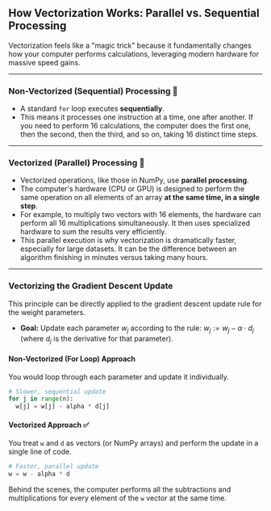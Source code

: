 ## **How Vectorization Works: Parallel vs. Sequential Processing**

Vectorization feels like a "magic trick" because it fundamentally changes how your computer performs calculations, leveraging modern hardware for massive speed gains.

---

### **Non-Vectorized (Sequential) Processing 🚶**

- A standard `for` loop executes **sequentially**.
- This means it processes one instruction at a time, one after another. If you need to perform 16 calculations, the computer does the first one, then the second, then the third, and so on, taking 16 distinct time steps.

---

### **Vectorized (Parallel) Processing 🚀**

- Vectorized operations, like those in NumPy, use **parallel processing**.
- The computer's hardware (CPU or GPU) is designed to perform the same operation on all elements of an array **at the same time, in a single step**.
- For example, to multiply two vectors with 16 elements, the hardware can perform all 16 multiplications simultaneously. It then uses specialized hardware to sum the results very efficiently.
- This parallel execution is why vectorization is dramatically faster, especially for large datasets. It can be the difference between an algorithm finishing in minutes versus taking many hours.

---

### **Vectorizing the Gradient Descent Update**

This principle can be directly applied to the gradient descent update rule for the weight parameters.

- **Goal:** Update each parameter $w_j$ according to the rule: $w_j := w_j - \alpha \cdot d_j$ (where $d_j$ is the derivative for that parameter).

#### **Non-Vectorized (For Loop) Approach**

You would loop through each parameter and update it individually.

```python
# Slower, sequential update
for j in range(n):
  w[j] = w[j] - alpha * d[j]
```

#### **Vectorized Approach ✅**

You treat `w` and `d` as vectors (or NumPy arrays) and perform the update in a single line of code.

```python
# Faster, parallel update
w = w - alpha * d
```

Behind the scenes, the computer performs all the subtractions and multiplications for every element of the `w` vector at the same time.
